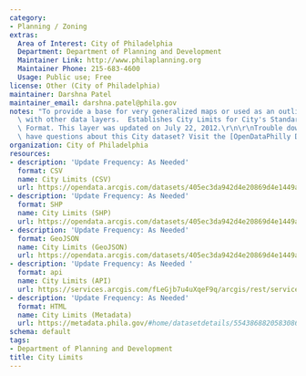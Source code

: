 ```yaml
---
category:
- Planning / Zoning
extras:
  Area of Interest: City of Philadelphia
  Department: Department of Planning and Development
  Maintainer Link: http://www.philaplanning.org
  Maintainer Phone: 215-683-4600
  Usage: Public use; Free
license: Other (City of Philadelphia)
maintainer: Darshna Patel
maintainer_email: darshna.patel@phila.gov
notes: "To provide a base for very generalized maps or used as an outline in conjunction\
  \ with other data layers.  Establishes City Limits for City's Standard Boundary\
  \ Format. This layer was updated on July 22, 2012.\r\n\r\nTrouble downloading or\
  \ have questions about this City dataset? Visit the [OpenDataPhilly Discussion Group](http://www.phila.gov/data/discuss/)"
organization: City of Philadelphia
resources:
- description: 'Update Frequency: As Needed'
  format: CSV
  name: City Limits (CSV)
  url: https://opendata.arcgis.com/datasets/405ec3da942d4e20869d4e1449a2be48_0.csv
- description: 'Update Frequency: As Needed'
  format: SHP
  name: City Limits (SHP)
  url: https://opendata.arcgis.com/datasets/405ec3da942d4e20869d4e1449a2be48_0.zip
- description: 'Update Frequency: As Needed'
  format: GeoJSON
  name: City Limits (GeoJSON)
  url: https://opendata.arcgis.com/datasets/405ec3da942d4e20869d4e1449a2be48_0.geojson
- description: 'Update Frequency: As Needed '
  format: api
  name: City Limits (API)
  url: https://services.arcgis.com/fLeGjb7u4uXqeF9q/arcgis/rest/services/City_Limits/FeatureServer/0/query?outFields=*&where=1%3D1
- description: 'Update Frequency: As Needed'
  format: HTML
  name: City Limits (Metadata)
  url: https://metadata.phila.gov/#home/datasetdetails/5543868820583086178c4f89/representationdetails/55438ada9b989a05172d0d92/
schema: default
tags:
- Department of Planning and Development
title: City Limits
---
```

